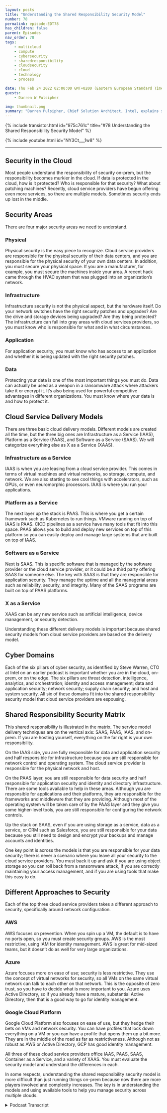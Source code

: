 ```yaml
---
layout: posts
title: "Understanding the Shared Responsibility Security Model"
number: 78
permalink: episode-EDT78
has_children: false
parent: Episodes
nav_order: 78
tags:
    - multicloud
    - compute
    - cybersecurity
    - sharedresponsibility
    - cloudsecurity
    - cloud
    - technology
    - process

date: Thu Feb 24 2022 02:00:00 GMT+0200 (Eastern European Standard Time)
guests:
    - Darren W Pulsipher

img: thumbnail.png
summary: "Darren Pulsipher, Chief Solution Architect, Intel, explains shared responsibility security models. Who is responsible for security can become murky in the cloud; responsibility depends on cloud service delivery models and other factors.  "
---
```


{% include transistor.html id="975c761c" title="#78 Understanding the Shared Responsibility Security Model" %}

{% include youtube.html id="NY3Ct___1w8" %}

---

## Security in the Cloud

Most people understand the responsibility of security on-prem, but the responsibility becomes murkier in the cloud. If data is protected in the cloud, how is it protected? Who is responsible for that security? What about patching machines?
Recently, cloud service providers have begun offering even more services, so there are multiple models. Sometimes security ends up lost in the middle.

## Security Areas

There are four major security areas we need to understand.

### Physical

Physical security is the easy piece to recognize. Cloud service providers are responsible for the physical security of their data centers, and you are responsible for the physical security of your own data centers. In addition, you must secure your physical space. If you are a manufacturer, for example, you must secure the machines inside your area. A recent hack came through the HVAC system that was plugged into an organization’s network.

### Infrastructure

Infrastructure security is not the physical aspect, but the hardware itself. Do your network switches have the right security patches and upgrades? Are the drive and storage devices being upgraded? Are they being protected? The infrastructure can fall into gray areas with cloud services providers, so you must know who is responsible for what and in what circumstances.

### Application

For application security, you must know who has access to an application and whether it is being updated with the right security patches.

### Data

Protecting your data is one of the most important things you must do. Data can actually be used as a weapon in a ransomware attack where attackers take it or encrypt it. It’s also being used for powerful competitive advantages in different organizations. You must know where your data is and how to protect it.

## Cloud Service Delivery Models

There are three basic cloud delivery models. Different models are created all the time, but the three big ones are Infrastructure as a Service (IAAS), Platform as a Service (PAAS), and Software as a Service (SAAS). We will categorize everything else as X as a Service (XAAS).

### Infrastructure as a Service

IAAS is when you are leasing from a cloud service provider. This comes in terms of virtual machines and virtual networks, so storage, compute, and network. We are also starting to see cool things with accelerators, such as GPUs, or even neuromorphic processors. IAAS is where you run your applications.

### Platform as a Service

The next layer up the stack is PAAS. This is where you get a certain framework such as Kubernetes to run things. VMware running on top of IAAS is PAAS. CICD pipelines as a service have many tools that fit into this space. PAAS allows you to build and deploy new services on top of this platform so you can easily deploy and manage large systems that are built on top of IAAS.

### Software as a Service

Next is SAAS. This is specific software that is managed by the software provider or the cloud service provider, or it could be a third party offering SAAS for someone else. The key with SAAS is that they are responsible for application security. They manage the uptime and all the managerial areas such as reliability, security, and integrity. Many of the SAAS programs are built on top of PAAS platforms.

### X as a Service

XAAS can be any new service such as artificial intelligence, device management, or security detection.

Understanding these different delivery models is important because shared security models from cloud service providers are based on the delivery model.

## Cyber Domains

Each of the six pillars of cyber security, as identified by Steve Warren, CTO at Intel on an earlier podcast is important whether you are in the cloud, on-prem, or on the edge. The six pillars are threat detection, intelligence, analytics, and orchestration; identity and access management; data and application security; network security; supply chain security; and host and system security. All six of these domains fit into the shared responsibility security model that cloud service providers are espousing.

## Shared Responsibility Security Matrix

This shared responsibility is illustrated in the matrix. The service model delivery techniques are on the vertical axis: SAAS, PAAS, IAAS, and on-prem. If you are hosting yourself, everything on the far right is your own responsibility.

On the IAAS side, you are fully responsible for data and application security and half responsible for infrastructure because you are still responsible for network control and operating system. The cloud service provider is responsible for the physical network and host.

On the PAAS layer, you are still responsible for data security and half responsible for application security and identity and directory infrastructure. There are some tools available to help in these areas. Although you are responsible for applications and their platforms, they are responsible for the frameworks and middleware that they are providing. Although most of the operating system will be taken care of by the PAAS layer and they give you some higher-level tools, you are still responsible for configuring the network controls.

Up the stack on SAAS, even if you are using storage as a service, data as a service, or CRM such as Salesforce, you are still responsible for your data because you still need to design and encrypt your backups and manage accounts and identities.

One key point is across the models is that you are responsible for your data security; there is never a scenario where you leave all your security to the cloud service providers. You must back it up and ask if you are using object storage so you can roll back from a ransomware attack, if you are correctly maintaining your access management, and if you are using tools that make this easy to do.

## Different Approaches to Security

Each of the top three cloud service providers takes a different approach to security, specifically around network configuration.

### AWS

AWS focuses on prevention. When you spin up a VM, the default is to have no ports open, so you must create security groups. AWS is the most restrictive, using IAM for identity management. AWS is great for mid-sized teams, but it doesn’t do as well for very large organizations.

### Azure

Azure focuses more on ease of use; security is less restrictive. They use the concept of virtual networks for security, so all VMs on the same virtual network can talk to each other on that network. This is the opposite of zero trust, so you have to decide what is more important to you. Azure uses Active Directory, so if you already have a mature, substantial Active Directory, then that is a good way to go for identity management.

### Google Cloud Platform

Google Cloud Platform also focuses on ease of use, but they hedge their bets on VMs and network security. You can have profiles that lock down everything on a VM or you can have a profile that opens them up a bit more. They are in the middle of the road as far as restrictiveness. Although not as robust as AWS or Active Directory, GCP has good identity management.

All three of these cloud service providers office IAAS, PAAS, SAAS, Container as a Service, and a variety of XAAS. You must evaluate the security model and understand the differences in each.

In some respects, understanding the shared responsibility security model is more difficult than just running things on-prem because now there are more players involved and complexity increases. The key is in understanding the models and using available tools to help you manage security across multiple clouds. 


<details>
<summary> Podcast Transcript </summary>

<p></p>

</details>
